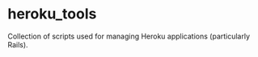 heroku_tools
============

Collection of scripts used for managing Heroku applications (particularly Rails).
